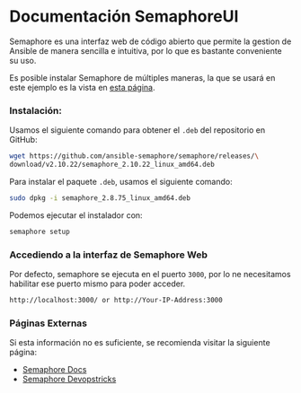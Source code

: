 # Documentación SemaphoreUI

Semaphore es una interfaz web de código abierto que permite la gestion de Ansible de manera sencilla e intuitiva, por lo que es bastante conveniente su uso.

Es posible instalar Semaphore de múltiples maneras, la que se usará en este ejemplo es la vista en [esta página](https://docs.semaphoreui.com/administration-guide/installation/#package-manager).

### Instalación:
Usamos el siguiente comando para obtener el `.deb` del repositorio en GitHub:
```sh
wget https://github.com/ansible-semaphore/semaphore/releases/\
download/v2.10.22/semaphore_2.10.22_linux_amd64.deb
```
Para instalar el paquete `.deb`, usamos el siguiente comando:
```sh
sudo dpkg -i semaphore_2.8.75_linux_amd64.deb
```
Podemos ejecutar el instalador con:
```sh
semaphore setup
```
### Accediendo a la interfaz de Semaphore Web
Por defecto, semaphore se ejecuta en el puerto `3000`, por lo ne necesitamos habilitar ese puerto mismo para poder acceder.
```sh
http://localhost:3000/ or http://Your-IP-Address:3000
```

### Páginas Externas
Si esta información no es suficiente, se recomienda visitar la siguiente página:
- [Semaphore Docs](https://docs.semaphoreui.com/administration-guide/installation/#package-manager)
- [Semaphore Devopstricks](https://www.devopstricks.in/installing-semaphore-web-ui-for-ansible-on-ubuntu-22-04-lts/#:~:text=Installing%20Semaphore%20Web%20UI%20for%20Ansible%20on%20Ubuntu,5%20Step%205%3A%20Accessing%20Semaphore%20Web%20UI%20)